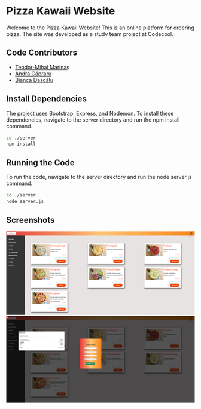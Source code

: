 # Pizza Kawaii Website

Welcome to the Pizza Kawaii Website! This is an online platform for ordering pizza. The site was developed as a study team project at Codecool. 

## Code Contributors

- [Teodor-Mihai Marinaș](https://github.com/teodor-marinas)
- [Andra Căpraru](https://github.com/Andra0011)
- [Bianca Dascălu](https://github.com/Bianca296)

## Install Dependencies

The project uses Bootstrap, Express, and Nodemon. To install these dependencies, navigate to the server directory and run the npm install command.

```bash
cd ./server
npm install
```

## Running the Code

To run the code, navigate to the server directory and run the node server.js command.

```bash
cd ./server
node server.js
```

## Screenshots
![Img1](img/image1.png)
![Img2](img/image2.png)

